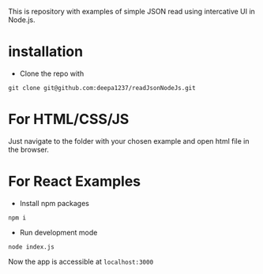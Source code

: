 This is repository with examples of simple JSON read using intercative UI in Node.js.

# installation

* Clone the repo with
```
git clone git@github.com:deepa1237/readJsonNodeJs.git
```

# For HTML/CSS/JS

Just navigate to the folder with your chosen example and open html file in the browser.

# For React Examples

* Install npm packages
```
npm i 
```
* Run development mode
```
node index.js
```

Now the app is accessible at ```localhost:3000```
